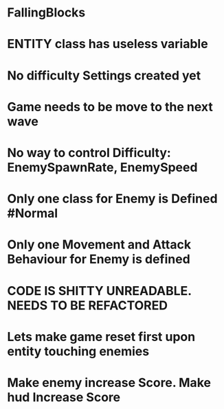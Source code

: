 # FallingBlocks


# ENTITY class has useless variable 

# No difficulty Settings created yet
# Game needs to be move to the next wave
# No way to control Difficulty: EnemySpawnRate, EnemySpeed
# Only one class for Enemy is Defined #Normal
# Only one Movement and Attack Behaviour for Enemy is defined

# CODE IS SHITTY UNREADABLE. NEEDS TO BE REFACTORED


# Lets make game reset first upon entity touching enemies
# Make enemy increase Score. Make hud Increase Score
# 

